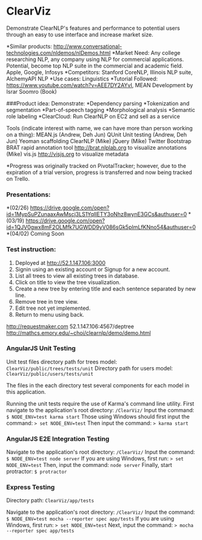 # ClearViz
Demonstrate ClearNLP's features and performance to potential users through an easy to use interface and increase market size.

*Similar products: http://www.conversational-technologies.com/nldemos/nlDemos.html
*Market Need: Any college researching NLP, any company using NLP for commercial applications. Potential, become top NLP suite in the commercial and academic field. Apple, Google, Infosys
*Competitors: Stanford CoreNLP, Illinois NLP suite, AlchemyAPI NLP
*Use cases: Linguistics
*Tutorial Followed: https://www.youtube.com/watch?v=AEE7DY2AYvI, MEAN Development by Israr Soomro (Book)

###Product idea:
Demonstrate:
    *Dependency parsing
    *Tokenization and segmentation
    *Part-of-speech tagging
    *Morphological analysis
    *Semantic role labeling
    *ClearCloud: Run ClearNLP on EC2 and sell as a service

Tools (indicate interest with name, we can have more than person working on a thing):
MEAN.js (Andrew, Deh Jun)
QUnit Unit testing (Andrew, Deh Jun)
Yeoman scaffolding
ClearNLP (Mike)
jQuery (Mike)
Twitter Bootstrap
BRAT rapid annotation tool http://brat.nlplab.org to visualize annotations (Mike)
vis.js http://visjs.org to visualize metadata

*Progress was originally tracked on PivotalTracker; however, due to the expiration of a trial version, progress is transferred and now being tracked on Trello.

### Presentations:
*(02/26) https://drive.google.com/open?id=1MypSuPZunaaxAwMscj3LS1YqIIETY3oNhz8wynE3GCs&authuser=0
*(03/19) https://drive.google.com/open?id=1QJV0gwx8mF2OLMfk7UGWDD9yV086sGk5pImLfKNno54&authuser=0
*(04/02) Coming Soon

### Test instruction:
1. Deployed at http://52.1.147.106:3000
2. Signin using an existing account or Signup for a new account.
3. List all trees to view all existing trees in database.
4. Click on title to view the tree visualization.
5. Create a new tree by entering title and each sentence separated by new line.
6. Remove tree in tree view.
7. Edit tree not yet implemented.
8. Return to menu using back.

http://requestmaker.com
52.1.147.106:4567/deptree
http://mathcs.emory.edu/~choi/clearnlp/demo/demo.html

### AngularJS Unit Testing
Unit test files directory path for trees model: `ClearViz/public/trees/tests/unit`
Directory path for users model: `ClearViz/public/users/tests/unit`

The files in the each directory test several components for each model in this application.

Running the unit tests require the use of Karma's command line utility.
First navigate to the application's root directory: `/ClearViz/`
Input the command:  `$ NODE_ENV=test karma start`
Those using Windows should first input the command:  `> set NODE_ENV=test`
Then input the command: `> karma start`

### AngularJS E2E Integration Testing
Navigate to the application's root directory: `/ClearViz/`
Input the command: `$ NODE_ENV=test node server`
If you are using Windows, first run: `> set NODE_ENV=test`
Then, input the command: `node server`
Finally, start protractor: `$ protractor`

### Express Testing
Directory path: `ClearViz/app/tests`

Navigate to the application's root directory: `/ClearViz/`
Input the command: `$ NODE_ENV=test mocha --reporter spec app/tests`
If you are using Windows, first run: `> set NODE_ENV=test`
Next, input the command: `> mocha --reporter spec app/tests`









